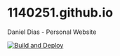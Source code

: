 # 1140251.github.io
Daniel Dias - Personal Website


[![Build and Deploy](https://github.com/1140251/1140251.github.io/actions/workflows/main.yml/badge.svg?branch=master)](https://github.com/1140251/1140251.github.io/actions/workflows/main.yml)
